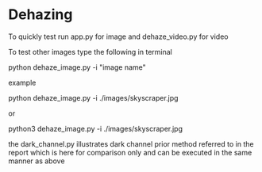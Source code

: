 # Dehazing

To quickly test run app.py for image and dehaze_video.py for video

To test other images type the following in terminal

python dehaze_image.py -i "image name"

example 

python dehaze_image.py -i ./images/skyscraper.jpg

or 

python3 dehaze_image.py -i ./images/skyscraper.jpg

the dark_channel.py illustrates dark channel prior method referred to in the report which is here for
comparison only and can be executed in the same manner as above
